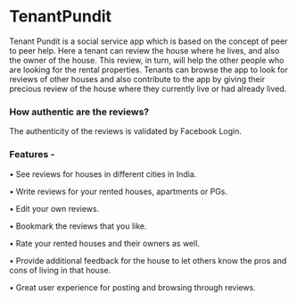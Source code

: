 # TenantPundit


Tenant Pundit is a social service app which is based on the concept of peer to peer help. Here a tenant can review the house where he lives, and also the owner of the house. This review, in turn, will help the other people who are looking for the rental properties. Tenants can browse the app to look for reviews of other houses and also contribute to the app by giving their precious review of the house where they currently live or had already lived.



### How authentic are the reviews?

The authenticity of the reviews is validated by Facebook Login.



### Features -

• See reviews for houses in different cities in India.

• Write reviews for your rented houses, apartments or PGs.

• Edit your own reviews.

• Bookmark the reviews that you like.

• Rate your rented houses and their owners as well.

• Provide additional feedback for the house to let others know the pros and cons of living in that house.

• Great user experience for posting and browsing through reviews.


